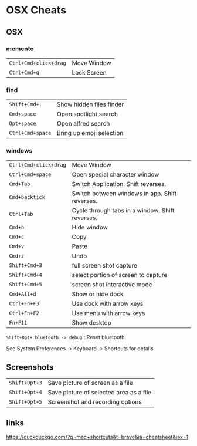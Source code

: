 # OSX Cheats

## OSX

### memento

|                       |             |
| --------------------- | ----------- |
| `Ctrl+Cmd+click+drag` | Move Window |
| `Ctrl+Cmd+q`          | Lock Screen |

### find

|                  |                          |
| ---------------- | ------------------------ |
| `Shift+Cmd+.`    | Show hidden files finder |
| `Cmd+space`      | Open spotlight search    |
| `Opt+space`      | Open alfred search       |
| `Ctrl+Cmd+space` | Bring up emoji selection |

### windows

|                       |                                                 |
| --------------------- | ----------------------------------------------- |
| `Ctrl+Cmd+click+drag` | Move Window                                     |
| `Ctrl+Cmd+space`      | Open special character window                   |
| `Cmd+Tab`             | Switch Application. Shift reverses.             |
| `Cmd+backtick`        | Switch between windows in app. Shift reverses.  |
| `Ctrl+Tab`            | Cycle through tabs in a window. Shift reverses. |
| `Cmd+h`               | Hide window                                     |
| `Cmd+c`               | Copy                                            |
| `Cmd+v`               | Paste                                           |
| `Cmd+z`               | Undo                                            |
| `Shift+Cmd+3`         | full screen shot capture                        |
| `Shift+Cmd+4`         | select portion of screen to capture             |
| `Shift+Cmd+5`         | screen shot interactive mode                    |
| `Cmd+Alt+d`           | Show or hide dock                               |
| `Ctrl+Fn+F3`          | Use dock with arrow keys                        |
| `Ctrl+Fn+F2`          | Use menu with arrow keys                        |
| `Fn+F11`              | Show desktop                                    |

`Shift+Opt+ bluetooth -> debug`
: Reset bluetooth

See System Preferences -> Keyboard -> Shortcuts for details

## Screenshots

|               |                                         |
| ------------- | --------------------------------------- |
| `Shift+Opt+3` | Save picture of screen as a file        |
| `Shift+Opt+4` | Save picture of selected area as a file |
| `Shift+Opt+5` | Screenshot and recording options        |

## links

<https://duckduckgo.com/?q=mac+shortcuts&t=brave&ia=cheatsheet&iax=1>
